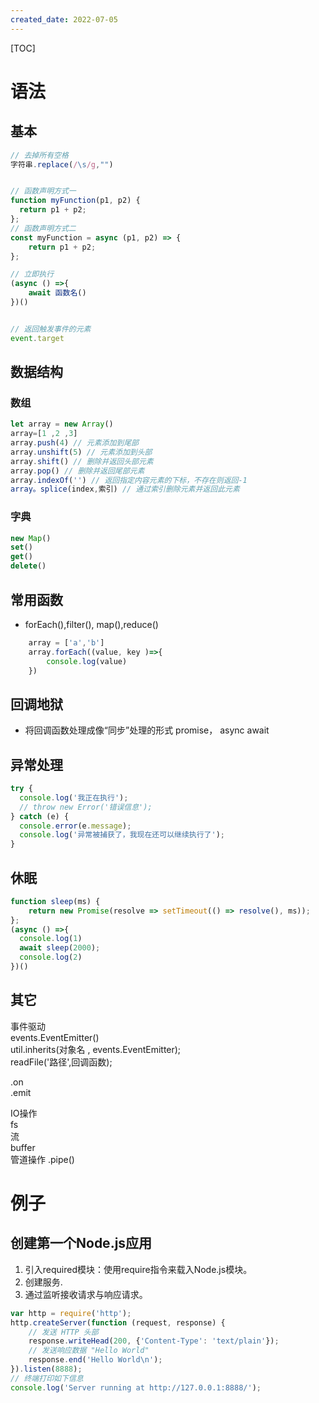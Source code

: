 ```yaml
---
created_date: 2022-07-05
---
```


[TOC]

# 语法

## 基本
```js
// 去掉所有空格
字符串.replace(/\s/g,"") 


// 函数声明方式一
function myFunction(p1, p2) {
  return p1 + p2;
};
// 函数声明方式二
const myFunction = async (p1, p2) => {
    return p1 + p2;
};

// 立即执行
(async () =>{
    await 函数名()
})()


// 返回触发事件的元素
event.target 
```


## 数据结构
### 数组
```js
let array = new Array()
array=[1 ,2 ,3]
array.push(4) // 元素添加到尾部
array.unshift(5) // 元素添加到头部
array.shift() // 删除并返回头部元素
array.pop() // 删除并返回尾部元素
array.indexOf('') // 返回指定内容元素的下标，不存在则返回-1
array。splice(index,索引) // 通过索引删除元素并返回此元素
```

### 字典
```js
new Map()
set()
get()
delete()
```

## 常用函数
- forEach(),filter(), map(),reduce()
```js
    array = ['a','b']
    array.forEach((value, key )=>{
        console.log(value)
    })
```

## 回调地狱
- 将回调函数处理成像“同步”处理的形式
promise， async await

## 异常处理
```js
try {	
  console.log('我正在执行');	
  // throw new Error('错误信息');	
} catch (e) {	
  console.error(e.message);	
  console.log('异常被捕获了，我现在还可以继续执行了');
}
```


## 休眠
```js
function sleep(ms) {
    return new Promise(resolve => setTimeout(() => resolve(), ms));
};
(async () =>{
  console.log(1)
  await sleep(2000);
  console.log(2)
})()
```

## 其它
事件驱动  
events.EventEmitter()  
util.inherits(对象名 , events.EventEmitter);  
readFile('路径',回调函数);  

.on  
.emit  

IO操作  
fs  
流  
buffer  
管道操作 .pipe()  


# 例子
## 创建第一个Node.js应用
1. 引入required模块：使用require指令来载入Node.js模块。
2. 创建服务.
3. 通过监听接收请求与响应请求。
```js nodejss
var http = require('http');
http.createServer(function (request, response) {
    // 发送 HTTP 头部 
    response.writeHead(200, {'Content-Type': 'text/plain'});
    // 发送响应数据 "Hello World"
    response.end('Hello World\n');
}).listen(8888);
// 终端打印如下信息
console.log('Server running at http://127.0.0.1:8888/');
```
